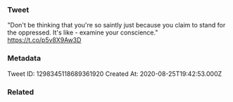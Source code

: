 ### Tweet
"Don't be thinking that you're so saintly just because you claim to stand for the oppressed. It's like - examine your conscience." https://t.co/p5v8X9Aw3D

### Metadata
Tweet ID: 1298345118689361920
Created At: 2020-08-25T19:42:53.000Z

### Related

